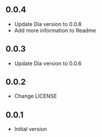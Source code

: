 ## 0.0.4

- Update Dia version to 0.0.8
- Add more information to Readme

## 0.0.3

- Update Dia version to 0.0.6

## 0.0.2

- Change LICENSE

## 0.0.1

- Initial version
